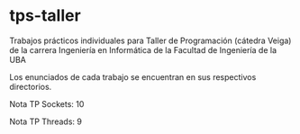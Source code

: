 # tps-taller
Trabajos prácticos individuales para Taller de Programación (cátedra Veiga) de la carrera Ingeniería en Informática de la Facultad de Ingeniería de la UBA

Los enunciados de cada trabajo se encuentran en sus respectivos directorios. 

Nota TP Sockets: 10

Nota TP Threads: 9
